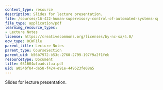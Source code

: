 ```yaml
---
content_type: resource
description: Slides for lecture presentation.
file: /courses/16-422-human-supervisory-control-of-automated-systems-spring-2004/a054bf84de58f424e91e449523fe08a5_031604wloadsitua.pdf
file_type: application/pdf
learning_resource_types:
- Lecture Notes
license: https://creativecommons.org/licenses/by-nc-sa/4.0/
ocw_type: OCWFile
parent_title: Lecture Notes
parent_type: CourseSection
parent_uid: b56b7972-b53c-2760-2799-197f9a2f1feb
resourcetype: Document
title: 031604wloadsitua.pdf
uid: a054bf84-de58-f424-e91e-449523fe08a5
---
```

Slides for lecture presentation.